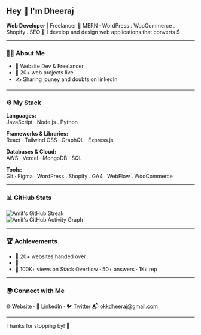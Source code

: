 ## Hey 👋 I'm Dheeraj

**Web Developer** | Freelancer 
🔧   MERN · WordPress . WooCommerce . Shopify . SEO 
📢 I develop and design web applications that converts $

---

### 👨‍💻 About Me

- 💼 Website Dev & Freelancer  
- 💬 20+ web projects live  
- ✍️ Sharing jouney and doubts on linkedIn


---

### ⚙️ My Stack

**Languages:**  
JavaScript ·  Node.js . Python 

**Frameworks & Libraries:**  
React · Tailwind CSS · GraphQL · Express.js 

**Databases & Cloud:**  
AWS · Vercel · MongoDB · SQL

**Tools:**  
Git · Figma · WordPress . Shopify . GA4 . WebFlow . WooCommerce

---

### 📊 GitHub Stats

![Amit's GitHub Streak](https://github-readme-streak-stats.herokuapp.com/?user=devdk&theme=tokyonight)  
![Amit's GitHub Activity Graph](https://github-readme-activity-graph.cyclic.app/graph?username=devdk&theme=react-dark)

---

### 🏆 Achievements

- 🧠 20+ websites handed over
- 🚀  
- 🧠 100K+ views on Stack Overflow · 50+ answers · 1K+ rep

---

### 🌍 Connect with Me

[🌐 Website](https://dheerajdrive.com) · [💼 LinkedIn](https://www.linkedin.com/in/dheerajheree/) · [🐦 Twitter](https://twitter.com/dheerajwp) 
📬 okkdheeraj@gmail.com

---

Thanks for stopping by! 🚀
